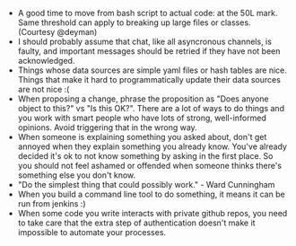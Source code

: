 - A good time to move from bash script to actual code: at the 50L mark. Same
    threshold can apply to breaking up large files or classes. (Courtesy
    @deyman)
- I should probably assume that chat, like all asyncronous channels, is faulty,
    and important messages should be retried if they have not been acknowledged.
- Things whose data sources are simple yaml files or hash tables are nice.
    Things that make it hard to programmatically update their data sources are
    not nice :(
- When proposing a change, phrase the proposition as "Does anyone object to
    this?" vs "Is this OK?". There are a lot of ways to do things and you work
    with smart people who have lots of strong, well-informed opinions. Avoid
    triggering that in the wrong way.
- When someone is explaining something you asked about, don't get annoyed when
    they explain something you already know. You've already decided it's ok to
    not know something by asking in the first place. So you should not feel
    ashamed or offended when someone thinks there's something else you don't
    know.
- "Do the simplest thing that could possibly work." - Ward Cunningham
- When you build a command line tool to do something, it means it can be run
    from jenkins :)
- When some code you write interacts with private github repos, you need to
    take care that the extra step of authentication doesn't make it impossible
    to automate your processes.
